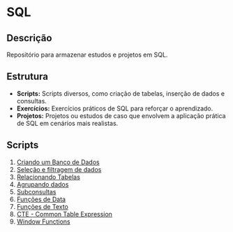 # SQL

## Descrição
Repositório para armazenar estudos e projetos em SQL.

## Estrutura
- **Scripts:** Scripts diversos, como criação de tabelas, inserção de dados e consultas.
- **Exercícios:** Exercícios práticos de SQL para reforçar o aprendizado.
- **Projetos:** Projetos ou estudos de caso que envolvem a aplicação prática de SQL em cenários mais realistas.

## Scripts
1. [Criando um Banco de Dados](Scripts/01.%20Criando%20um%20Banco%20de%20Dados)
2. [Seleção e filtragem de dados](Scripts/02.%20Seleção%20e%20filtragem%20de%20dados)
3. [Relacionando Tabelas](Scripts/03.%20Relacionando%20Tabelas) 
4. [Agrupando dados](Scripts/04.%20Agrupando%20dados) 
5. [Subconsultas](Scripts/05.%20Subconsultas)
6. [Funções de Data](Scripts/06.%20Funções%20de%20Data)
7. [Funções de Texto](Scripts/07.%20Funções%20de%20Texto)
8. [CTE - Common Table Expression](Scripts/08.%20CTE%20-%20Common%20Table%20Expression)
9. [Window Functions](Scripts/09.%20Window%20Functions)
